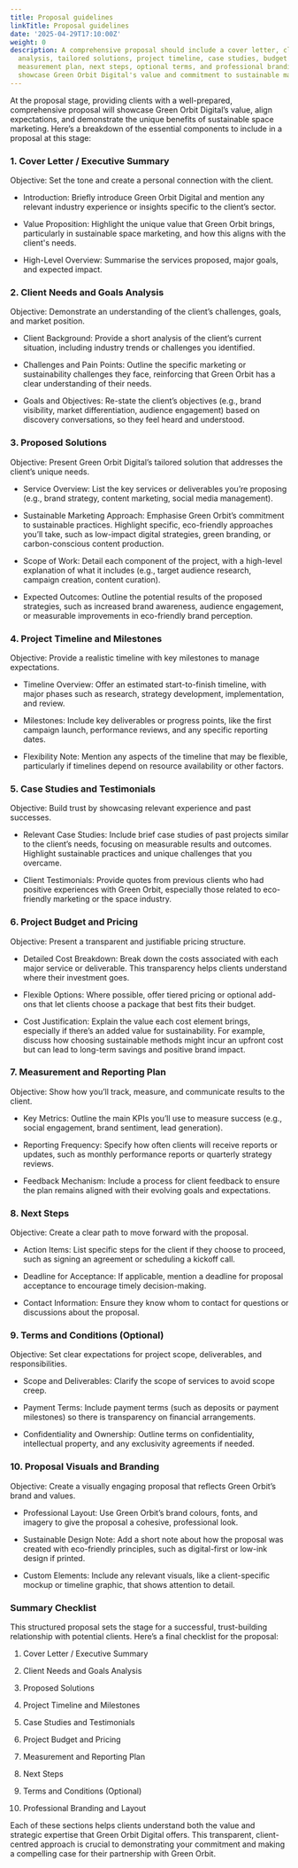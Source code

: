 ```yaml
---
title: Proposal guidelines
linkTitle: Proposal guidelines
date: '2025-04-29T17:10:00Z'
weight: 0
description: A comprehensive proposal should include a cover letter, client needs
  analysis, tailored solutions, project timeline, case studies, budget breakdown,
  measurement plan, next steps, optional terms, and professional branding to effectively
  showcase Green Orbit Digital's value and commitment to sustainable marketing.
---
```



At the proposal stage, providing clients with a well-prepared, comprehensive proposal will showcase Green Orbit Digital’s value, align expectations, and demonstrate the unique benefits of sustainable space marketing. Here’s a breakdown of the essential components to include in a proposal at this stage:

<!-- Unsupported block type: divider -->

### 1. Cover Letter / Executive Summary

Objective: Set the tone and create a personal connection with the client.

- Introduction: Briefly introduce Green Orbit Digital and mention any relevant industry experience or insights specific to the client’s sector.

- Value Proposition: Highlight the unique value that Green Orbit brings, particularly in sustainable space marketing, and how this aligns with the client's needs.

- High-Level Overview: Summarise the services proposed, major goals, and expected impact.

<!-- Unsupported block type: divider -->

### 2. Client Needs and Goals Analysis

Objective: Demonstrate an understanding of the client’s challenges, goals, and market position.

- Client Background: Provide a short analysis of the client’s current situation, including industry trends or challenges you identified.

- Challenges and Pain Points: Outline the specific marketing or sustainability challenges they face, reinforcing that Green Orbit has a clear understanding of their needs.

- Goals and Objectives: Re-state the client’s objectives (e.g., brand visibility, market differentiation, audience engagement) based on discovery conversations, so they feel heard and understood.

<!-- Unsupported block type: divider -->

### 3. Proposed Solutions

Objective: Present Green Orbit Digital’s tailored solution that addresses the client’s unique needs.

- Service Overview: List the key services or deliverables you’re proposing (e.g., brand strategy, content marketing, social media management).

- Sustainable Marketing Approach: Emphasise Green Orbit’s commitment to sustainable practices. Highlight specific, eco-friendly approaches you’ll take, such as low-impact digital strategies, green branding, or carbon-conscious content production.

- Scope of Work: Detail each component of the project, with a high-level explanation of what it includes (e.g., target audience research, campaign creation, content curation).

- Expected Outcomes: Outline the potential results of the proposed strategies, such as increased brand awareness, audience engagement, or measurable improvements in eco-friendly brand perception.

<!-- Unsupported block type: divider -->

### 4. Project Timeline and Milestones

Objective: Provide a realistic timeline with key milestones to manage expectations.

- Timeline Overview: Offer an estimated start-to-finish timeline, with major phases such as research, strategy development, implementation, and review.

- Milestones: Include key deliverables or progress points, like the first campaign launch, performance reviews, and any specific reporting dates.

- Flexibility Note: Mention any aspects of the timeline that may be flexible, particularly if timelines depend on resource availability or other factors.

<!-- Unsupported block type: divider -->

### 5. Case Studies and Testimonials

Objective: Build trust by showcasing relevant experience and past successes.

- Relevant Case Studies: Include brief case studies of past projects similar to the client’s needs, focusing on measurable results and outcomes. Highlight sustainable practices and unique challenges that you overcame.

- Client Testimonials: Provide quotes from previous clients who had positive experiences with Green Orbit, especially those related to eco-friendly marketing or the space industry.

<!-- Unsupported block type: divider -->

### 6. Project Budget and Pricing

Objective: Present a transparent and justifiable pricing structure.

- Detailed Cost Breakdown: Break down the costs associated with each major service or deliverable. This transparency helps clients understand where their investment goes.

- Flexible Options: Where possible, offer tiered pricing or optional add-ons that let clients choose a package that best fits their budget.

- Cost Justification: Explain the value each cost element brings, especially if there’s an added value for sustainability. For example, discuss how choosing sustainable methods might incur an upfront cost but can lead to long-term savings and positive brand impact.

<!-- Unsupported block type: divider -->

### 7. Measurement and Reporting Plan

Objective: Show how you’ll track, measure, and communicate results to the client.

- Key Metrics: Outline the main KPIs you’ll use to measure success (e.g., social engagement, brand sentiment, lead generation).

- Reporting Frequency: Specify how often clients will receive reports or updates, such as monthly performance reports or quarterly strategy reviews.

- Feedback Mechanism: Include a process for client feedback to ensure the plan remains aligned with their evolving goals and expectations.

<!-- Unsupported block type: divider -->

### 8. Next Steps

Objective: Create a clear path to move forward with the proposal.

- Action Items: List specific steps for the client if they choose to proceed, such as signing an agreement or scheduling a kickoff call.

- Deadline for Acceptance: If applicable, mention a deadline for proposal acceptance to encourage timely decision-making.

- Contact Information: Ensure they know whom to contact for questions or discussions about the proposal.

<!-- Unsupported block type: divider -->

### 9. Terms and Conditions (Optional)

Objective: Set clear expectations for project scope, deliverables, and responsibilities.

- Scope and Deliverables: Clarify the scope of services to avoid scope creep.

- Payment Terms: Include payment terms (such as deposits or payment milestones) so there is transparency on financial arrangements.

- Confidentiality and Ownership: Outline terms on confidentiality, intellectual property, and any exclusivity agreements if needed.

<!-- Unsupported block type: divider -->

### 10. Proposal Visuals and Branding

Objective: Create a visually engaging proposal that reflects Green Orbit’s brand and values.

- Professional Layout: Use Green Orbit’s brand colours, fonts, and imagery to give the proposal a cohesive, professional look.

- Sustainable Design Note: Add a short note about how the proposal was created with eco-friendly principles, such as digital-first or low-ink design if printed.

- Custom Elements: Include any relevant visuals, like a client-specific mockup or timeline graphic, that shows attention to detail.

<!-- Unsupported block type: divider -->

### Summary Checklist

This structured proposal sets the stage for a successful, trust-building relationship with potential clients. Here’s a final checklist for the proposal:

1. Cover Letter / Executive Summary

1. Client Needs and Goals Analysis

1. Proposed Solutions

1. Project Timeline and Milestones

1. Case Studies and Testimonials

1. Project Budget and Pricing

1. Measurement and Reporting Plan

1. Next Steps

1. Terms and Conditions (Optional)

1. Professional Branding and Layout

Each of these sections helps clients understand both the value and strategic expertise that Green Orbit Digital offers. This transparent, client-centred approach is crucial to demonstrating your commitment and making a compelling case for their partnership with Green Orbit.